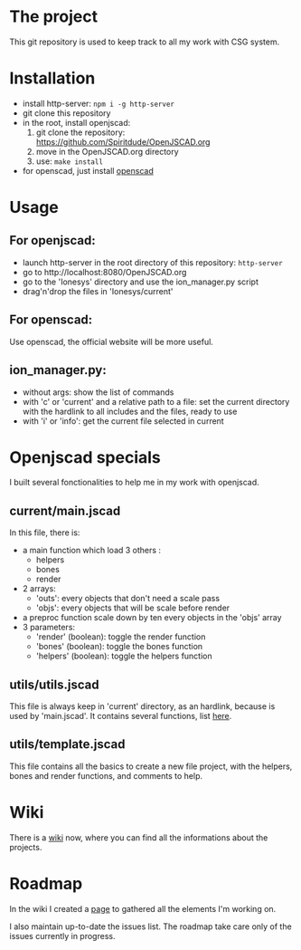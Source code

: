 # The project

This git repository is used to keep track to all my work with CSG system.

# Installation

* install http-server: ``` npm i -g http-server  ```
* git clone this repository
* in the root, install openjscad:
  1. git clone the repository: https://github.com/Spiritdude/OpenJSCAD.org
  2. move in the OpenJSCAD.org directory
  3. use: ``` make install ```
* for openscad, just install [openscad](www.openscad.org)

# Usage

## For openjscad:

* launch http-server in the root directory of this repository: ``` http-server ```
* go to http://localhost:8080/OpenJSCAD.org
* go to the 'Ionesys' directory and use the ion_manager.py script
* drag'n'drop the files in 'Ionesys/current'

## For openscad:

Use openscad, the official website will be more useful.

## ion_manager.py:

* without args: show the list of commands
* with 'c' or 'current' and a relative path to a file: set the current directory with the hardlink to all includes and the files, ready to use
* with 'i' or 'info': get the current file selected in current

# Openjscad specials

I built several fonctionalities to help me in my work with openjscad.

## current/main.jscad

In this file, there is:

* a main function which load 3 others :
  * helpers
  * bones
  * render
* 2 arrays:
  * 'outs': every objects that don't need a scale pass
  * 'objs': every objects that will be scale before render
* a preproc function scale down by ten every objects in the 'objs' array
* 3 parameters:
  * 'render' (boolean): toggle the render function
  * 'bones' (boolean): toggle the bones function
  * 'helpers' (boolean): toggle the helpers function

## utils/utils.jscad

This file is always keep in 'current' directory, as an hardlink, because is used by 'main.jscad'. It contains several functions, list [here](https://github.com/othelarian/openscad_projects/wiki/utils.jscad-functions).

## utils/template.jscad

This file contains all the basics to create a new file project, with the helpers, bones and render functions, and comments to help.

# Wiki

There is a [wiki](https://github.com/othelarian/openscad_projects/wiki/) now, where you can find all the informations about the projects.

# Roadmap

In the wiki I created a [page](https://github.com/othelarian/openscad_projects/wiki/Roadmap) to gathered all the elements I'm working on.

I also maintain up-to-date the issues list. The roadmap take care only of the issues currently in progress.

